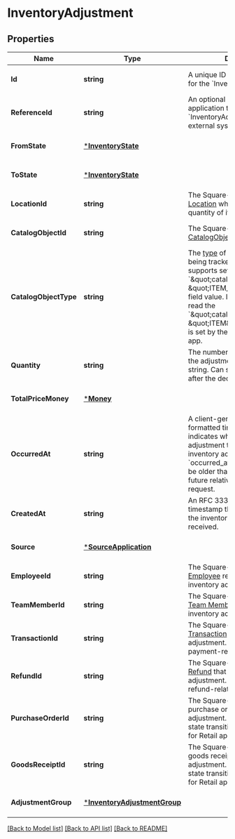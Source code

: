 # InventoryAdjustment

## Properties
Name | Type | Description | Notes
------------ | ------------- | ------------- | -------------
**Id** | **string** | A unique ID generated by Square for the &#x60;InventoryAdjustment&#x60;. | [optional] [default to null]
**ReferenceId** | **string** | An optional ID provided by the application to tie the &#x60;InventoryAdjustment&#x60; to an external system. | [optional] [default to null]
**FromState** | [***InventoryState**](InventoryState.md) |  | [optional] [default to null]
**ToState** | [***InventoryState**](InventoryState.md) |  | [optional] [default to null]
**LocationId** | **string** | The Square-generated ID of the [Location](entity:Location) where the related quantity of items is being tracked. | [optional] [default to null]
**CatalogObjectId** | **string** | The Square-generated ID of the [CatalogObject](entity:CatalogObject) being tracked. | [optional] [default to null]
**CatalogObjectType** | **string** | The [type](entity:CatalogObjectType) of the [CatalogObject](entity:CatalogObject) being tracked.   The Inventory API supports setting and reading the &#x60;\&quot;catalog_object_type\&quot;: \&quot;ITEM_VARIATION\&quot;&#x60; field value.  In addition, it can also read the &#x60;\&quot;catalog_object_type\&quot;: \&quot;ITEM\&quot;&#x60; field value that is set by the Square Restaurants app. | [optional] [default to null]
**Quantity** | **string** | The number of items affected by the adjustment as a decimal string. Can support up to 5 digits after the decimal point. | [optional] [default to null]
**TotalPriceMoney** | [***Money**](Money.md) |  | [optional] [default to null]
**OccurredAt** | **string** | A client-generated RFC 3339-formatted timestamp that indicates when the inventory adjustment took place. For inventory adjustment updates, the &#x60;occurred_at&#x60; timestamp cannot be older than 24 hours or in the future relative to the time of the request. | [optional] [default to null]
**CreatedAt** | **string** | An RFC 3339-formatted timestamp that indicates when the inventory adjustment is received. | [optional] [default to null]
**Source** | [***SourceApplication**](SourceApplication.md) |  | [optional] [default to null]
**EmployeeId** | **string** | The Square-generated ID of the [Employee](entity:Employee) responsible for the inventory adjustment. | [optional] [default to null]
**TeamMemberId** | **string** | The Square-generated ID of the [Team Member](entity:TeamMember) responsible for the inventory adjustment. | [optional] [default to null]
**TransactionId** | **string** | The Square-generated ID of the [Transaction](entity:Transaction) that caused the adjustment. Only relevant for payment-related state transitions. | [optional] [default to null]
**RefundId** | **string** | The Square-generated ID of the [Refund](entity:Refund) that caused the adjustment. Only relevant for refund-related state transitions. | [optional] [default to null]
**PurchaseOrderId** | **string** | The Square-generated ID of the purchase order that caused the adjustment. Only relevant for state transitions from the Square for Retail app. | [optional] [default to null]
**GoodsReceiptId** | **string** | The Square-generated ID of the goods receipt that caused the adjustment. Only relevant for state transitions from the Square for Retail app. | [optional] [default to null]
**AdjustmentGroup** | [***InventoryAdjustmentGroup**](InventoryAdjustmentGroup.md) |  | [optional] [default to null]

[[Back to Model list]](../README.md#documentation-for-models) [[Back to API list]](../README.md#documentation-for-api-endpoints) [[Back to README]](../README.md)

